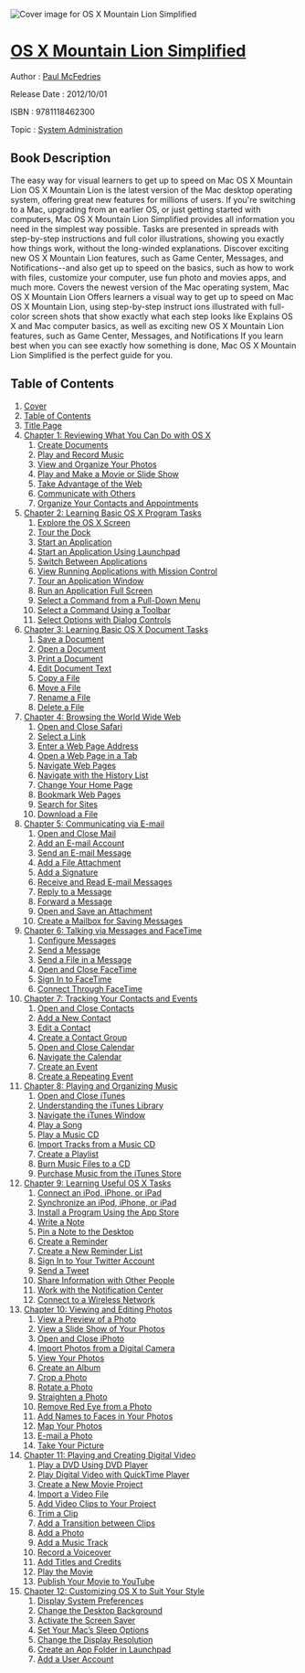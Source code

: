 ![Cover image for OS X Mountain Lion Simplified](https://imgdetail.ebookreading.net/cover/cover/system_admin/EB9781118462300.jpg)

[OS X Mountain Lion Simplified](https://ebookreading.net/view/book/OS+X+Mountain+Lion+Simplified-EB9781118462300_1.html "OS X Mountain Lion Simplified")
====================================================================================================================

Author : [Paul McFedries](https://ebookreading.net/search/author/Paul+McFedries)

Release Date : 2012/10/01

ISBN : 9781118462300

Topic : [System Administration](https://ebookreading.net/search/category/system-administration)

Book Description
-----------------

The easy way for visual learners to get up to speed on Mac OS X Mountain Lion
OS X Mountain Lion is the latest version of the Mac desktop operating system, offering great new features for millions of users. If you're switching to a Mac, upgrading from an earlier OS, or just getting started with computers, Mac OS X Mountain Lion Simplified provides all information you need in the simplest way possible. Tasks are presented in spreads with step-by-step instructions and full color illustrations, showing you exactly how things work, without the long-winded explanations.
Discover exciting new OS X Mountain Lion features, such as Game Center, Messages, and Notifications--and also get up to speed on the basics, such as how to work with files, customize your computer, use fun photo and movies apps, and much more.
Covers the newest version of the Mac operating system, Mac OS X Mountain Lion
Offers learners a visual way to get up to speed on Mac OS X Mountain Lion, using step-by-step instruct ions illustrated with full-color screen shots that show exactly what each step looks like
Explains OS X and Mac computer basics, as well as exciting new OS X Mountain Lion features, such as Game Center, Messages, and Notifications
If you learn best when you can see exactly how something is done, Mac OS X Mountain Lion Simplified is the perfect guide for you.
              
Table of Contents
-----------------

1. [Cover](https://ebookreading.net/view/book/OS+X+Mountain+Lion+Simplified-EB9781118462300_1.html)
1. [Table of Contents](https://ebookreading.net/view/book/OS+X+Mountain+Lion+Simplified-EB9781118462300_2.html)
1. [Title Page](https://ebookreading.net/view/book/OS+X+Mountain+Lion+Simplified-EB9781118462300_3.html)
1. [Chapter 1: Reviewing What You Can Do with OS X](https://ebookreading.net/view/book/OS+X+Mountain+Lion+Simplified-EB9781118462300_4.html)
    1. [Create Documents](https://ebookreading.net/view/book/OS+X+Mountain+Lion+Simplified-EB9781118462300_5.html#a2)
    1. [Play and Record Music](https://ebookreading.net/view/book/OS+X+Mountain+Lion+Simplified-EB9781118462300_6.html#a3)
    1. [View and Organize Your Photos](https://ebookreading.net/view/book/OS+X+Mountain+Lion+Simplified-EB9781118462300_7.html#a4)
    1. [Play and Make a Movie or Slide Show](https://ebookreading.net/view/book/OS+X+Mountain+Lion+Simplified-EB9781118462300_8.html#a5)
    1. [Take Advantage of the Web](https://ebookreading.net/view/book/OS+X+Mountain+Lion+Simplified-EB9781118462300_9.html#a6)
    1. [Communicate with Others](https://ebookreading.net/view/book/OS+X+Mountain+Lion+Simplified-EB9781118462300_10.html#a7)
    1. [Organize Your Contacts and Appointments](https://ebookreading.net/view/book/OS+X+Mountain+Lion+Simplified-EB9781118462300_11.html#a8)
1. [Chapter 2: Learning Basic OS X Program Tasks](https://ebookreading.net/view/book/OS+X+Mountain+Lion+Simplified-EB9781118462300_12.html)
    1. [Explore the OS X Screen](https://ebookreading.net/view/book/OS+X+Mountain+Lion+Simplified-EB9781118462300_13.html#a2_04_9781118462300)
    1. [Tour the Dock](https://ebookreading.net/view/book/OS+X+Mountain+Lion+Simplified-EB9781118462300_14.html#a3_04_9781118462300)
    1. [Start an Application](https://ebookreading.net/view/book/OS+X+Mountain+Lion+Simplified-EB9781118462300_15.html#a4_04_9781118462300)
    1. [Start an Application Using Launchpad](https://ebookreading.net/view/book/OS+X+Mountain+Lion+Simplified-EB9781118462300_16.html#a6_04_9781118462300)
    1. [Switch Between Applications](https://ebookreading.net/view/book/OS+X+Mountain+Lion+Simplified-EB9781118462300_17.html#a8_04_9781118462300)
    1. [View Running Applications with Mission Control](https://ebookreading.net/view/book/OS+X+Mountain+Lion+Simplified-EB9781118462300_18.html#a10)
    1. [Tour an Application Window](https://ebookreading.net/view/book/OS+X+Mountain+Lion+Simplified-EB9781118462300_19.html#a12)
    1. [Run an Application Full Screen](https://ebookreading.net/view/book/OS+X+Mountain+Lion+Simplified-EB9781118462300_20.html#a13)
    1. [Select a Command from a Pull-Down Menu](https://ebookreading.net/view/book/OS+X+Mountain+Lion+Simplified-EB9781118462300_21.html#a15)
    1. [Select a Command Using a Toolbar](https://ebookreading.net/view/book/OS+X+Mountain+Lion+Simplified-EB9781118462300_22.html#a17)
    1. [Select Options with Dialog Controls](https://ebookreading.net/view/book/OS+X+Mountain+Lion+Simplified-EB9781118462300_23.html#a19)
1. [Chapter 3: Learning Basic OS X Document Tasks](https://ebookreading.net/view/book/OS+X+Mountain+Lion+Simplified-EB9781118462300_24.html)
    1. [Save a Document](https://ebookreading.net/view/book/OS+X+Mountain+Lion+Simplified-EB9781118462300_25.html#a2_05_9781118462300)
    1. [Open a Document](https://ebookreading.net/view/book/OS+X+Mountain+Lion+Simplified-EB9781118462300_26.html#a4_05_9781118462300)
    1. [Print a Document](https://ebookreading.net/view/book/OS+X+Mountain+Lion+Simplified-EB9781118462300_27.html#a6_05_9781118462300)
    1. [Edit Document Text](https://ebookreading.net/view/book/OS+X+Mountain+Lion+Simplified-EB9781118462300_28.html#a8_05_9781118462300)
    1. [Copy a File](https://ebookreading.net/view/book/OS+X+Mountain+Lion+Simplified-EB9781118462300_29.html#a10_05_978111846230)
    1. [Move a File](https://ebookreading.net/view/book/OS+X+Mountain+Lion+Simplified-EB9781118462300_30.html#a12_05_978111846230)
    1. [Rename a File](https://ebookreading.net/view/book/OS+X+Mountain+Lion+Simplified-EB9781118462300_31.html#a14_05_978111846230)
    1. [Delete a File](https://ebookreading.net/view/book/OS+X+Mountain+Lion+Simplified-EB9781118462300_32.html#a16_05_978111846230)
1. [Chapter 4: Browsing the World Wide Web](https://ebookreading.net/view/book/OS+X+Mountain+Lion+Simplified-EB9781118462300_33.html)
    1. [Open and Close Safari](https://ebookreading.net/view/book/OS+X+Mountain+Lion+Simplified-EB9781118462300_34.html#a2_06_9781118462300)
    1. [Select a Link](https://ebookreading.net/view/book/OS+X+Mountain+Lion+Simplified-EB9781118462300_35.html#a4_06_9781118462300)
    1. [Enter a Web Page Address](https://ebookreading.net/view/book/OS+X+Mountain+Lion+Simplified-EB9781118462300_36.html#a6_06_9781118462300)
    1. [Open a Web Page in a Tab](https://ebookreading.net/view/book/OS+X+Mountain+Lion+Simplified-EB9781118462300_37.html#a8_06_9781118462300)
    1. [Navigate Web Pages](https://ebookreading.net/view/book/OS+X+Mountain+Lion+Simplified-EB9781118462300_38.html#a10_06_978111846230)
    1. [Navigate with the History List](https://ebookreading.net/view/book/OS+X+Mountain+Lion+Simplified-EB9781118462300_39.html#a12_06_978111846230)
    1. [Change Your Home Page](https://ebookreading.net/view/book/OS+X+Mountain+Lion+Simplified-EB9781118462300_40.html#a14_06_978111846230)
    1. [Bookmark Web Pages](https://ebookreading.net/view/book/OS+X+Mountain+Lion+Simplified-EB9781118462300_41.html#a16_06_978111846230)
    1. [Search for Sites](https://ebookreading.net/view/book/OS+X+Mountain+Lion+Simplified-EB9781118462300_42.html#a18_06_978111846230)
    1. [Download a File](https://ebookreading.net/view/book/OS+X+Mountain+Lion+Simplified-EB9781118462300_43.html#a20)
1. [Chapter 5: Communicating via E-mail](https://ebookreading.net/view/book/OS+X+Mountain+Lion+Simplified-EB9781118462300_44.html)
    1. [Open and Close Mail](https://ebookreading.net/view/book/OS+X+Mountain+Lion+Simplified-EB9781118462300_45.html#a2_07_9781118462300)
    1. [Add an E-mail Account](https://ebookreading.net/view/book/OS+X+Mountain+Lion+Simplified-EB9781118462300_46.html#a4_07_9781118462300)
    1. [Send an E-mail Message](https://ebookreading.net/view/book/OS+X+Mountain+Lion+Simplified-EB9781118462300_47.html#a6_07_9781118462300)
    1. [Add a File Attachment](https://ebookreading.net/view/book/OS+X+Mountain+Lion+Simplified-EB9781118462300_48.html#a8_07_9781118462300)
    1. [Add a Signature](https://ebookreading.net/view/book/OS+X+Mountain+Lion+Simplified-EB9781118462300_49.html#a10_07_978111846230)
    1. [Receive and Read E-mail Messages](https://ebookreading.net/view/book/OS+X+Mountain+Lion+Simplified-EB9781118462300_50.html#a12_07_978111846230)
    1. [Reply to a Message](https://ebookreading.net/view/book/OS+X+Mountain+Lion+Simplified-EB9781118462300_51.html#a14_07_978111846230)
    1. [Forward a Message](https://ebookreading.net/view/book/OS+X+Mountain+Lion+Simplified-EB9781118462300_52.html#a16_07_978111846230)
    1. [Open and Save an Attachment](https://ebookreading.net/view/book/OS+X+Mountain+Lion+Simplified-EB9781118462300_53.html#a18_07_978111846230)
    1. [Create a Mailbox for Saving Messages](https://ebookreading.net/view/book/OS+X+Mountain+Lion+Simplified-EB9781118462300_54.html#a20_07_978111846230)
1. [Chapter 6: Talking via Messages and FaceTime](https://ebookreading.net/view/book/OS+X+Mountain+Lion+Simplified-EB9781118462300_55.html)
    1. [Configure Messages](https://ebookreading.net/view/book/OS+X+Mountain+Lion+Simplified-EB9781118462300_56.html#a2_08_9781118462300)
    1. [Send a Message](https://ebookreading.net/view/book/OS+X+Mountain+Lion+Simplified-EB9781118462300_57.html#a4_08_9781118462300)
    1. [Send a File in a Message](https://ebookreading.net/view/book/OS+X+Mountain+Lion+Simplified-EB9781118462300_58.html#a6_08_9781118462300)
    1. [Open and Close FaceTime](https://ebookreading.net/view/book/OS+X+Mountain+Lion+Simplified-EB9781118462300_59.html#a8_08_9781118462300)
    1. [Sign In to FaceTime](https://ebookreading.net/view/book/OS+X+Mountain+Lion+Simplified-EB9781118462300_60.html#a10_08_978111846230)
    1. [Connect Through FaceTime](https://ebookreading.net/view/book/OS+X+Mountain+Lion+Simplified-EB9781118462300_61.html#a12_08_978111846230)
1. [Chapter 7: Tracking Your Contacts and Events](https://ebookreading.net/view/book/OS+X+Mountain+Lion+Simplified-EB9781118462300_62.html)
    1. [Open and Close Contacts](https://ebookreading.net/view/book/OS+X+Mountain+Lion+Simplified-EB9781118462300_63.html#a2_09_9781118462300)
    1. [Add a New Contact](https://ebookreading.net/view/book/OS+X+Mountain+Lion+Simplified-EB9781118462300_64.html#a4_09_9781118462300)
    1. [Edit a Contact](https://ebookreading.net/view/book/OS+X+Mountain+Lion+Simplified-EB9781118462300_65.html#a6_09_9781118462300)
    1. [Create a Contact Group](https://ebookreading.net/view/book/OS+X+Mountain+Lion+Simplified-EB9781118462300_66.html#a8_09_9781118462300)
    1. [Open and Close Calendar](https://ebookreading.net/view/book/OS+X+Mountain+Lion+Simplified-EB9781118462300_67.html#a10_09_978111846230)
    1. [Navigate the Calendar](https://ebookreading.net/view/book/OS+X+Mountain+Lion+Simplified-EB9781118462300_68.html#a12_09_978111846230)
    1. [Create an Event](https://ebookreading.net/view/book/OS+X+Mountain+Lion+Simplified-EB9781118462300_69.html#a14_09_978111846230)
    1. [Create a Repeating Event](https://ebookreading.net/view/book/OS+X+Mountain+Lion+Simplified-EB9781118462300_70.html#a16_09_978111846230)
1. [Chapter 8: Playing and Organizing Music](https://ebookreading.net/view/book/OS+X+Mountain+Lion+Simplified-EB9781118462300_71.html)
    1. [Open and Close iTunes](https://ebookreading.net/view/book/OS+X+Mountain+Lion+Simplified-EB9781118462300_72.html#a2_10_9781118462300)
    1. [Understanding the iTunes Library](https://ebookreading.net/view/book/OS+X+Mountain+Lion+Simplified-EB9781118462300_73.html#a4_10_9781118462300)
    1. [Navigate the iTunes Window](https://ebookreading.net/view/book/OS+X+Mountain+Lion+Simplified-EB9781118462300_74.html#a5_10_9781118462300)
    1. [Play a Song](https://ebookreading.net/view/book/OS+X+Mountain+Lion+Simplified-EB9781118462300_75.html#a6_10_9781118462300)
    1. [Play a Music CD](https://ebookreading.net/view/book/OS+X+Mountain+Lion+Simplified-EB9781118462300_76.html#a8_10_9781118462300)
    1. [Import Tracks from a Music CD](https://ebookreading.net/view/book/OS+X+Mountain+Lion+Simplified-EB9781118462300_77.html#a10_10_978111846230)
    1. [Create a Playlist](https://ebookreading.net/view/book/OS+X+Mountain+Lion+Simplified-EB9781118462300_78.html#a12_10_978111846230)
    1. [Burn Music Files to a CD](https://ebookreading.net/view/book/OS+X+Mountain+Lion+Simplified-EB9781118462300_79.html#a14_10_978111846230)
    1. [Purchase Music from the iTunes Store](https://ebookreading.net/view/book/OS+X+Mountain+Lion+Simplified-EB9781118462300_80.html#a16_10_978111846230)
1. [Chapter 9: Learning Useful OS X Tasks](https://ebookreading.net/view/book/OS+X+Mountain+Lion+Simplified-EB9781118462300_81.html)
    1. [Connect an iPod, iPhone, or iPad](https://ebookreading.net/view/book/OS+X+Mountain+Lion+Simplified-EB9781118462300_82.html#a2_11_9781118462300)
    1. [Synchronize an iPod, iPhone, or iPad](https://ebookreading.net/view/book/OS+X+Mountain+Lion+Simplified-EB9781118462300_83.html#a4_11_9781118462300)
    1. [Install a Program Using the App Store](https://ebookreading.net/view/book/OS+X+Mountain+Lion+Simplified-EB9781118462300_84.html#a6_11_9781118462300)
    1. [Write a Note](https://ebookreading.net/view/book/OS+X+Mountain+Lion+Simplified-EB9781118462300_85.html#a8_11_9781118462300)
    1. [Pin a Note to the Desktop](https://ebookreading.net/view/book/OS+X+Mountain+Lion+Simplified-EB9781118462300_86.html#a10_11_978111846230)
    1. [Create a Reminder](https://ebookreading.net/view/book/OS+X+Mountain+Lion+Simplified-EB9781118462300_87.html#a12_11_978111846230)
    1. [Create a New Reminder List](https://ebookreading.net/view/book/OS+X+Mountain+Lion+Simplified-EB9781118462300_88.html#a14_11_978111846230)
    1. [Sign In to Your Twitter Account](https://ebookreading.net/view/book/OS+X+Mountain+Lion+Simplified-EB9781118462300_89.html#a16_11_978111846230)
    1. [Send a Tweet](https://ebookreading.net/view/book/OS+X+Mountain+Lion+Simplified-EB9781118462300_90.html#a18_11_978111846230)
    1. [Share Information with Other People](https://ebookreading.net/view/book/OS+X+Mountain+Lion+Simplified-EB9781118462300_91.html#a20_11_978111846230)
    1. [Work with the Notification Center](https://ebookreading.net/view/book/OS+X+Mountain+Lion+Simplified-EB9781118462300_92.html#a22)
    1. [Connect to a Wireless Network](https://ebookreading.net/view/book/OS+X+Mountain+Lion+Simplified-EB9781118462300_93.html#a24)
1. [Chapter 10: Viewing and Editing Photos](https://ebookreading.net/view/book/OS+X+Mountain+Lion+Simplified-EB9781118462300_94.html)
    1. [View a Preview of a Photo](https://ebookreading.net/view/book/OS+X+Mountain+Lion+Simplified-EB9781118462300_95.html#a2_12_9781118462300)
    1. [View a Slide Show of Your Photos](https://ebookreading.net/view/book/OS+X+Mountain+Lion+Simplified-EB9781118462300_96.html#a4_12_9781118462300)
    1. [Open and Close iPhoto](https://ebookreading.net/view/book/OS+X+Mountain+Lion+Simplified-EB9781118462300_97.html#a6_12_9781118462300)
    1. [Import Photos from a Digital Camera](https://ebookreading.net/view/book/OS+X+Mountain+Lion+Simplified-EB9781118462300_98.html#a8_12_9781118462300)
    1. [View Your Photos](https://ebookreading.net/view/book/OS+X+Mountain+Lion+Simplified-EB9781118462300_99.html#a10_12_978111846230)
    1. [Create an Album](https://ebookreading.net/view/book/OS+X+Mountain+Lion+Simplified-EB9781118462300_100.html#a12_12_978111846230)
    1. [Crop a Photo](https://ebookreading.net/view/book/OS+X+Mountain+Lion+Simplified-EB9781118462300_101.html#a14_12_978111846230)
    1. [Rotate a Photo](https://ebookreading.net/view/book/OS+X+Mountain+Lion+Simplified-EB9781118462300_102.html#a16_12_978111846230)
    1. [Straighten a Photo](https://ebookreading.net/view/book/OS+X+Mountain+Lion+Simplified-EB9781118462300_103.html#a18_12_978111846230)
    1. [Remove Red Eye from a Photo](https://ebookreading.net/view/book/OS+X+Mountain+Lion+Simplified-EB9781118462300_104.html#a20_12_978111846230)
    1. [Add Names to Faces in Your Photos](https://ebookreading.net/view/book/OS+X+Mountain+Lion+Simplified-EB9781118462300_105.html#a22_12_978111846230)
    1. [Map Your Photos](https://ebookreading.net/view/book/OS+X+Mountain+Lion+Simplified-EB9781118462300_106.html#a24_12_978111846230)
    1. [E-mail a Photo](https://ebookreading.net/view/book/OS+X+Mountain+Lion+Simplified-EB9781118462300_107.html#a26)
    1. [Take Your Picture](https://ebookreading.net/view/book/OS+X+Mountain+Lion+Simplified-EB9781118462300_108.html#a28)
1. [Chapter 11: Playing and Creating Digital Video](https://ebookreading.net/view/book/OS+X+Mountain+Lion+Simplified-EB9781118462300_109.html)
    1. [Play a DVD Using DVD Player](https://ebookreading.net/view/book/OS+X+Mountain+Lion+Simplified-EB9781118462300_110.html#a2_13_9781118462300)
    1. [Play Digital Video with QuickTime Player](https://ebookreading.net/view/book/OS+X+Mountain+Lion+Simplified-EB9781118462300_111.html#a4_13_9781118462300)
    1. [Create a New Movie Project](https://ebookreading.net/view/book/OS+X+Mountain+Lion+Simplified-EB9781118462300_112.html#a6_13_9781118462300)
    1. [Import a Video File](https://ebookreading.net/view/book/OS+X+Mountain+Lion+Simplified-EB9781118462300_113.html#a8_13_9781118462300)
    1. [Add Video Clips to Your Project](https://ebookreading.net/view/book/OS+X+Mountain+Lion+Simplified-EB9781118462300_114.html#a10_13_978111846230)
    1. [Trim a Clip](https://ebookreading.net/view/book/OS+X+Mountain+Lion+Simplified-EB9781118462300_115.html#a12_13_978111846230)
    1. [Add a Transition between Clips](https://ebookreading.net/view/book/OS+X+Mountain+Lion+Simplified-EB9781118462300_116.html#a14_13_978111846230)
    1. [Add a Photo](https://ebookreading.net/view/book/OS+X+Mountain+Lion+Simplified-EB9781118462300_117.html#a16_13_978111846230)
    1. [Add a Music Track](https://ebookreading.net/view/book/OS+X+Mountain+Lion+Simplified-EB9781118462300_118.html#a18_13_978111846230)
    1. [Record a Voiceover](https://ebookreading.net/view/book/OS+X+Mountain+Lion+Simplified-EB9781118462300_119.html#a20_13_978111846230)
    1. [Add Titles and Credits](https://ebookreading.net/view/book/OS+X+Mountain+Lion+Simplified-EB9781118462300_120.html#a22_13_978111846230)
    1. [Play the Movie](https://ebookreading.net/view/book/OS+X+Mountain+Lion+Simplified-EB9781118462300_121.html#a24_13_978111846230)
    1. [Publish Your Movie to YouTube](https://ebookreading.net/view/book/OS+X+Mountain+Lion+Simplified-EB9781118462300_122.html#a26_13_978111846230)
1. [Chapter 12: Customizing OS X to Suit Your Style](https://ebookreading.net/view/book/OS+X+Mountain+Lion+Simplified-EB9781118462300_123.html)
    1. [Display System Preferences](https://ebookreading.net/view/book/OS+X+Mountain+Lion+Simplified-EB9781118462300_124.html#a2_14_9781118462300)
    1. [Change the Desktop Background](https://ebookreading.net/view/book/OS+X+Mountain+Lion+Simplified-EB9781118462300_125.html#a4_14_9781118462300)
    1. [Activate the Screen Saver](https://ebookreading.net/view/book/OS+X+Mountain+Lion+Simplified-EB9781118462300_126.html#a6_14_9781118462300)
    1. [Set Your Mac’s Sleep Options](https://ebookreading.net/view/book/OS+X+Mountain+Lion+Simplified-EB9781118462300_127.html#a8_14_9781118462300)
    1. [Change the Display Resolution](https://ebookreading.net/view/book/OS+X+Mountain+Lion+Simplified-EB9781118462300_128.html#a10_14_978111846230)
    1. [Create an App Folder in Launchpad](https://ebookreading.net/view/book/OS+X+Mountain+Lion+Simplified-EB9781118462300_129.html#a12_14_978111846230)
    1. [Add a User Account](https://ebookreading.net/view/book/OS+X+Mountain+Lion+Simplified-EB9781118462300_130.html#a14_14_978111846230)
